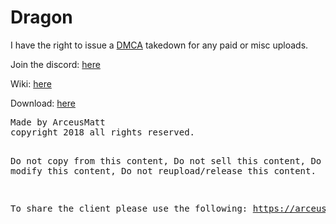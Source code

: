 # Dragon
<p>I have the right to issue a <a href="https://www.dmca.com/faq/What-is-a-DMCA-Takedown">DMCA</a> takedown for any paid or misc uploads.</p>
<p>Join the discord: <a href="https://discord.gg/ZKvqQuN">here</a></p>
<p>Wiki: <a href="https://github.com/ArceusMatt/Dragon/wiki">here</a></p>
<p>Download: <a href="https://arceusmatt.github.io/dragon">here</a></p>
<pre>Made by ArceusMatt
copyright 2018 all rights reserved.

Do not copy from this content,
Do not sell this content,
Do not modify this content,
Do not reupload/release this content.

To share the client please use the following:
https://arceusmatt.github.io/dragon
</pre>
